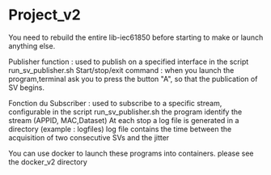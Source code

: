 # Project_v2
You need to rebuild the entire lib-iec61850 before starting to make or launch anything else.

Publisher function : used to publish on a specified interface in the script run_sv_publisher.sh
Start/stop/exit command : when you launch the program,terminal ask you to press the button "A", so that the publication of SV begins.

Fonction du Subscriber :  used to subscribe to a specific stream, configurable in the script run_sv_publisher.sh
the program identify the stream (APPID, MAC,Dataset)
At each stop a log file is generated in a directory (example : logfiles)
log file contains the time between the acquisition of two consecutive SVs and the jitter

You can use docker to launch these programs into containers. please see the docker_v2 directory



